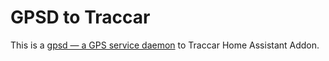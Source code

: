 # GPSD to Traccar

This is a [gpsd — a GPS service daemon](https://gpsd.gitlab.io/gpsd/) to Traccar Home Assistant Addon.
